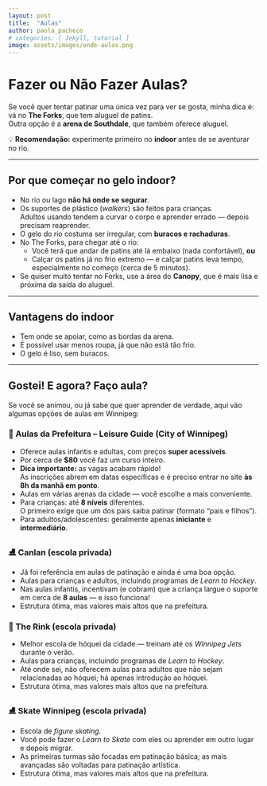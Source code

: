 ```yaml
---
layout: post
title:  "Aulas"
author: paola_pacheco
# categories: [ Jekyll, tutorial ]
image: assets/images/onde-aulas.png
---
```

# Fazer ou Não Fazer Aulas?

Se você quer tentar patinar uma única vez para ver se gosta, minha dica é: vá no **The Forks**, que tem aluguel de patins.  
Outra opção é a **arena de Southdale**, que também oferece aluguel.

💡 **Recomendação:** experimente primeiro no **indoor** antes de se aventurar no rio.

---

## Por que começar no gelo indoor?

- No rio ou lago **não há onde se segurar**.
- Os suportes de plástico (*walkers*) são feitos para crianças.  
  Adultos usando tendem a curvar o corpo e aprender errado — depois precisam reaprender.
- O gelo do rio costuma ser irregular, com **buracos e rachaduras**.
- No The Forks, para chegar até o rio:
  - Você terá que andar de patins até lá embaixo (nada confortável), **ou**
  - Calçar os patins já no frio extremo — e calçar patins leva tempo, especialmente no começo (cerca de 5 minutos).
- Se quiser muito tentar no Forks, use a área do **Canopy**, que é mais lisa e próxima da saída do aluguel.

---

## Vantagens do indoor

- Tem onde se apoiar, como as bordas da arena.
- É possível usar menos roupa, já que não está tão frio.
- O gelo é liso, sem buracos.

---

## Gostei! E agora? Faço aula?

Se você se animou, ou já sabe que quer aprender de verdade, aqui vão algumas opções de aulas em Winnipeg:

### 🏒 Aulas da Prefeitura – Leisure Guide (City of Winnipeg)
- Oferece aulas infantis e adultas, com preços **super acessíveis**.
- Por cerca de **$80** você faz um curso inteiro.
- **Dica importante:** as vagas acabam rápido!  
  As inscrições abrem em datas específicas e é preciso entrar no site **às 8h da manhã em ponto**.
- Aulas em várias arenas da cidade — você escolhe a mais conveniente.
- Para crianças: até **8 níveis** diferentes.  
  O primeiro exige que um dos pais saiba patinar (formato “pais e filhos”).
- Para adultos/adolescentes: geralmente apenas **iniciante** e **intermediário**.

### ⛸️ Canlan (escola privada)
- Já foi referência em aulas de patinação e ainda é uma boa opção.
- Aulas para crianças e adultos, incluindo programas de *Learn to Hockey*.
- Nas aulas infantis, incentivam (e cobram) que a criança largue o suporte em cerca de **8 aulas** — e isso funciona!
- Estrutura ótima, mas valores mais altos que na prefeitura.

### 🏒 The Rink (escola privada)
- Melhor escola de hóquei da cidade — treinam até os *Winnipeg Jets* durante o verão.
- Aulas para crianças, incluindo programas de *Learn to Hockey*.
- Até onde sei, não oferecem aulas para adultos que não sejam relacionadas ao hóquei; há apenas introdução ao hóquei.
- Estrutura ótima, mas valores mais altos que na prefeitura.

### ⛸️ Skate Winnipeg (escola privada)
- Escola de *figure skating*.
- Você pode fazer o *Learn to Skate* com eles ou aprender em outro lugar e depois migrar.
- As primeiras turmas são focadas em patinação básica; as mais avançadas são voltadas para patinação artística.
- Estrutura ótima, mas valores mais altos que na prefeitura.
